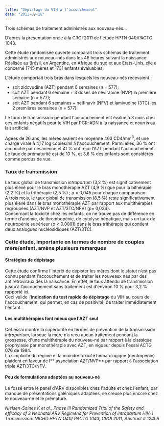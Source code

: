 ```yaml
---
title: "Dépistage du VIH à l’accouchement"
date: "2011-09-28"
---
```


Trois schémas de traitement administrés aux nouveau-nés...

D’après la présentation orale à la CROI 2011 de l'étude HPTN 040/PACTG 1043.

Cette étude randomisée ouverte comparait trois schémas de traitement administrés aux nouveau-nés dans les 48 heures suivant la naissance. Réalisée au Brésil, en Argentine, en Afrique du sud et aux Etats-Unis, elle a concerné 1745 mères et 1731 enfants évaluables.

L'étude comportait trois bras dans lesquels les nouveau-nés recevaient :

- soit zidovudine (AZT) pendant 6 semaines (n = 577);
- soit AZT pendant 6 semaine + 3 doses de névirapine (NVP) la première semaine (n = 577);
- soit AZT pendant 6 semaines + nelfinavir (NFV) et lamivudine (3TC) les 2 premières semaines (n = 577).

Le taux de transmission pendant l'accouchement est évalué à 3 mois chez ces enfants négatifs pour le VIH par PCR-ADN à la naissance et nourris au lait artificiel.

Agées de 26 ans, les mères avaient en moyenne 463 CD4/mm<sup>3</sup>, et une charge virale à 4,17 log copies/ml à l'accouchement. Parmi elles, 36 % ont accouché par césarienne et 41 % ont reçu l'AZT pendant l'accouchement. Le taux de prématurité est de 10 %, et 3,6 % des enfants sont considérés comme perdus de vue.

### Taux de transmission

Le taux global de transmission *intrapartum* (3,2 %) est significativement plus élevé pour le bras monothérapie AZT (4,9 %) que pour la bithérapie (2,2 %) et la trithérapie (2,5 %) ; p = 0,045 pour chaque comparaison.  
A trois mois, le taux global de transmission (8,5 %) reste significativement plus élevé dans le bras monothérapie AZT par rapport aux multithérapies regroupées (AZT/NVP et AZT/3TC/NFV) (p= 0,034).  
Concernant la toxicité chez les enfants, on ne trouve pas de différence en terme d'anémie, de thrombopénie, de cytolyse hépatique, mais un taux de neutropénie supérieur (p < 0.0001) dans le bras trithérapie qui contient deux analogues nucléosidiques (AZT/3TC).

### Cette étude, importante en termes de nombre de couples mère/enfant, amène plusieurs remarques

#### Stratégies de dépistage

Cette étude confirme l'intérêt de dépister les mères dont le statut n’est pas connu pendant l'accouchement et de traiter les nouveaux nés par des antirétroviraux dès la naissance. En effet, le taux attendu de transmission jusqu’à l’accouchement sans traitement est d'environ 10 % pour 3,2 % rapporté ici.  
Ceci valide l'**indication du test rapide de dépistage** du VIH au cours de l'accouchement, qui permet, en cas de positivité, de traiter immédiatement l'enfant.

#### Les multithérapies font mieux que l'AZT seul

Cet essai montre la supériorité en termes de prévention de la transmission *intrapartum*, lorsque la mère n’a reçu aucun traitement pendant la grossesse, d'une multithérapie du nouveau-né par rapport à la classique prophylaxie par monothérapie avec AZT, en vigueur depuis l'essai ACTG 076 de 1994.  
La simplicité du régime et la moindre toxicité hématologique (neutropénie) plaident en faveur de l**'association AZT/NVP** par rapport à l'association triple AZT/3TC/NFV.

#### Peu de formulations adaptées au nouveau-né

Le fossé entre le panel d'ARV disponibles chez l'adulte et chez l'enfant, par manque de présentations galéniques adaptées, se creuse plus encore chez le nouveau-né et le prématuré.

*Nielsen-Saines K et al., Phase III Randomized Trial of the Safety and efficacy of 3 Neonatal ARV Regimens for Prevention of intrapartum HIV-1 Transmission: NICHD HPTN O40/ PACTG 1043, CROI 2011, Abstract \# 124LB*
